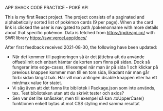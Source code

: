 APP SHACK CODE PRACTICE - POKÉ API

This is my first React project. 
The project consists of a paginated and alphabetically sorted list of pokémon cards (9 per page). When a the card link is clicked the user is navigated to path /pokemonname with more details about that specific pokémon.
Data is fetched from https://pokeapi.co/ with SWR library https://swr.vercel.app/docs/

After first feedback received 2021-08-30, the following have been updated:

* När det kommer till pagineringen så är det jättebra att du använde offset/limit och enbart hämtar de korten som finns på sidan. Dock så fungerar inte edge-cases, tillexempel när man är på sida 1 och klickar på previous knappen kommer man till en tom sida, likadant när man går förbi sidan längst bak. Här vill man antingen disable knappen eller ha ett min/max value för statet.
* Vi såg även att det fanns lite bibliotek i Package.json som inte används, tex. Test biblioteken utan att du skrivit tester och axios?
* Sen var det lite småsaker, men till exempel så kan .toUpperCase() funktionen enkelt bytas ut mot CSS styling med samma resultat

